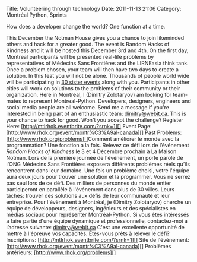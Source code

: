 Title: Volunteering through technology
Date: 2011-11-13 21:06
Category: Montréal Python, Sprints

<!--:en-->How does a developer change the world? One function at a time.
This December the Notman House gives you a chance to join likeminded
others and hack for a greater good. The event is Random Hacks of
Kindness and it will be hosted this December 3rd and 4th. On the first
day, Montreal participants will be presented real-life problems by
representatives of Médecins Sans Frontières and the LIRNEasia think
tank. Once a problem chosen, your team will then have two days to create
a solution. In this feat you will not be alone. Thousands of people
world wide will be participating in [30 sister events][] along with you.
Participants in other cities will work on solutions to the problems of
their community or their organization. Here in Montreal, I (Dimitry
Zolotaryov) am looking for team-mates to represent Montreal-Python.
Developers, designers, engineers and social media people are all
welcome. Send me a message if you're interested in being part of an
enthusiastic team: dimitry@webit.ca. This is your chance to hack for
good. Won't you accept the challenge? Register Here:
[http://mtlrhok.eventbrite.com/?srnk=1][] Event Page:
[http://www.rhok.org/event/montr%C3%A9al-canada][] Past Problems:
[http://www.rhok.org/problems][]<!--:--><!--:fr-->Comment améliorer le
monde avec la programmation? Une fonction a la fois. Relevez ce défi
lors de l’événement *Random Hacks of Kindness* le 3 et 4 Décembre
prochain à La Maison Notman. Lors de la première journée de l'événement,
un porte parole de l'ONG Médecins Sans Frontières exposera différents
problèmes réels qu’ils rencontrent dans leur domaine. Une fois un
problème choisi, votre l'équipe aura deux jours pour trouver une
solution et la programmer. Vous ne serrez pas seul lors de ce défi. Des
milliers de personnes du monde entier participeront en parallèle à
l'événement dans plus de 30 villes. Leurs tâches: trouver des solutions
aux défis de leur communauté et leur entreprise. Pour l'évènement à
Montréal, je (Dimitry Zolotaryov) cherche un équipe de développeurs,
designers, ingénieurs et des spécialistes en médias sociaux pour
représenter Montréal-Python. Si vous êtes intéressés a faire partie
d'une équipe dynamique et professionnelle, contactez-moi a l’adresse
suivante: dimitry@webit.ca C'est une excellente opportunité de mettre à
l'épreuve vos capacités. Êtes-vous prêts à relever le défi?
Inscriptions: [http://mtlrhok.eventbrite.com/?srnk=1][] Site de
l'événement: [http://www.rhok.org/event/montr%C3%A9al-canada][]
Problèmes antérieurs: [http://www.rhok.org/problems][]<!--:-->

  [30 sister events]: http://www.rhok.org/events
  [http://mtlrhok.eventbrite.com/?srnk=1]: http://mtlrhok.eventbrite.com/?srnk=1
  [http://www.rhok.org/event/montr%C3%A9al-canada]: http://www.rhok.org/event/montr%C3%A9al-canada
  [http://www.rhok.org/problems]: http://www.rhok.org/problems
